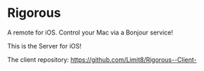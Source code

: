 Rigorous
====================

A remote for iOS. Control your Mac via a Bonjour service!

This is the Server for iOS!


The client repository: https://github.com/Limit8/Rigorous--Client-